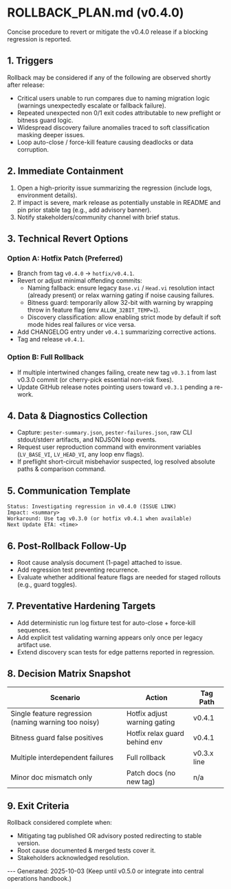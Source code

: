 # ROLLBACK_PLAN.md (v0.4.0)

Concise procedure to revert or mitigate the v0.4.0 release if a blocking regression is reported.

## 1. Triggers

Rollback may be considered if any of the following are observed shortly after release:

- Critical users unable to run compares due to naming migration logic (warnings unexpectedly escalate or fallback
  failure).
- Repeated unexpected non 0/1 exit codes attributable to new preflight or bitness guard logic.
- Widespread discovery failure anomalies traced to soft classification masking deeper issues.
- Loop auto-close / force-kill feature causing deadlocks or data corruption.

## 2. Immediate Containment

1. Open a high-priority issue summarizing the regression (include logs, environment details).
2. If impact is severe, mark release as potentially unstable in README and pin prior stable tag (e.g., add advisory
   banner).
3. Notify stakeholders/community channel with brief status.

## 3. Technical Revert Options

### Option A: Hotfix Patch (Preferred)

- Branch from tag `v0.4.0` → `hotfix/v0.4.1`.
- Revert or adjust minimal offending commits:
  - Naming fallback: ensure legacy `Base.vi` / `Head.vi` resolution intact (already present) or relax warning gating if
    noise causing failures.
  - Bitness guard: temporarily allow 32-bit with warning by wrapping throw in feature flag (env `ALLOW_32BIT_TEMP=1`).
  - Discovery classification: allow enabling strict mode by default if soft mode hides real failures or vice versa.
- Add CHANGELOG entry under `v0.4.1` summarizing corrective actions.
- Tag and release `v0.4.1`.

### Option B: Full Rollback

- If multiple intertwined changes failing, create new tag `v0.3.1` from last v0.3.0 commit (or cherry-pick essential
  non-risk fixes).
- Update GitHub release notes pointing users toward `v0.3.1` pending a re-work.

## 4. Data & Diagnostics Collection

- Capture: `pester-summary.json`, `pester-failures.json`, raw CLI stdout/stderr artifacts, and NDJSON loop events.
- Request user reproduction command with environment variables (`LV_BASE_VI`, `LV_HEAD_VI`, any loop env flags).
- If preflight short-circuit misbehavior suspected, log resolved absolute paths & comparison command.

## 5. Communication Template

```text
Status: Investigating regression in v0.4.0 (ISSUE LINK)
Impact: <summary>
Workaround: Use tag v0.3.0 (or hotfix v0.4.1 when available)
Next Update ETA: <time>
```

## 6. Post-Rollback Follow-Up

- Root cause analysis document (1-page) attached to issue.
- Add regression test preventing recurrence.
- Evaluate whether additional feature flags are needed for staged rollouts (e.g., guard toggles).

## 7. Preventative Hardening Targets

- Add deterministic run log fixture test for auto-close + force-kill sequences.
- Add explicit test validating warning appears only once per legacy artifact use.
- Extend discovery scan tests for edge patterns reported in regression.

## 8. Decision Matrix Snapshot

| Scenario | Action | Tag Path |
|----------|--------|---------|
| Single feature regression (naming warning too noisy) | Hotfix adjust warning gating | v0.4.1 |
| Bitness guard false positives | Hotfix relax guard behind env | v0.4.1 |
| Multiple interdependent failures | Full rollback | v0.3.x line |
| Minor doc mismatch only | Patch docs (no new tag) | n/a |

## 9. Exit Criteria

Rollback considered complete when:

- Mitigating tag published OR advisory posted redirecting to stable version.
- Root cause documented & merged tests cover it.
- Stakeholders acknowledged resolution.

--- Generated: 2025-10-03 (Keep until v0.5.0 or integrate into central operations handbook.)
